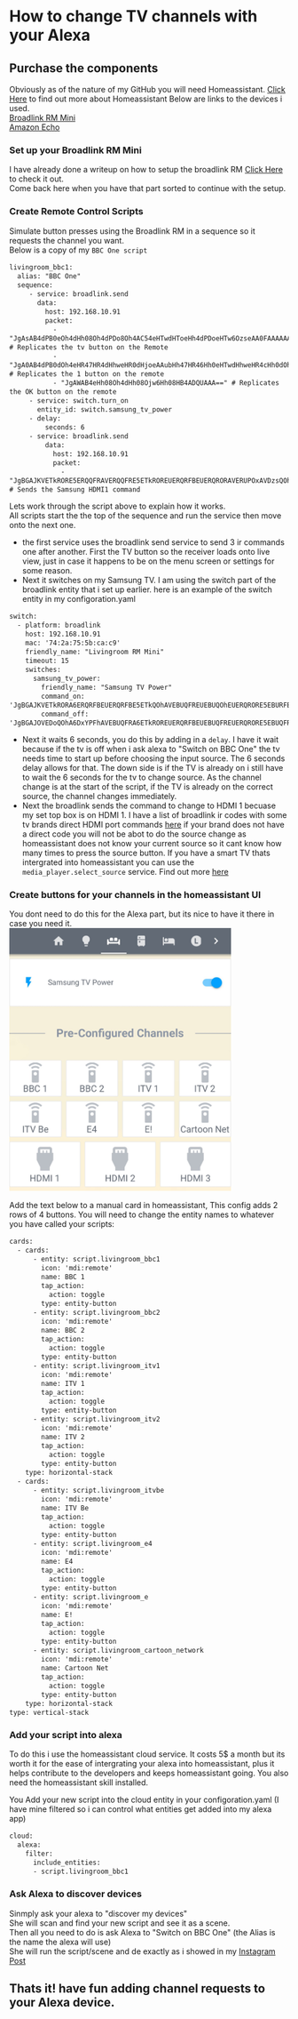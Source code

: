 # How to change TV channels with your Alexa

## Purchase the components
Obviously as of the nature of my GitHub you will need Homeassistant. [Click Here](https://www.home-assistant.io/) to find out more about Homeassistant
Below are links to the devices i used.  
[Broadlink RM Mini](https://www.banggood.com/Broadlink-Black-Bean-Smart-Home-Wifi-Remote-IR-Controller-Universal-Appliances-Smart-Control-p-1049494.html?p=VJ050124584579201809&custlinkid=605494&cur_warehouse=CN)  
[Amazon Echo](https://www.amazon.es/echo-dot-3-generacion-altavoz-inteligente-con-alexa-tela-de-color-antracita/dp/B07PHPXHQS/ref=sr_1_3?__mk_es_ES=%C3%85M%C3%85%C5%BD%C3%95%C3%91&keywords=echo&qid=1575247703&smid=A1AT7YVPFBWXBL&sr=8-3)  

### Set up your Broadlink RM Mini
I have already done a writeup on how to setup the broadlink RM  [Click Here](https://github.com/geekyclarkey/homeassistant/blob/master/howto_guides/broadlink_rm_mini3_and_homeassistant/README.md) to check it out.  
Come back here when you have that part sorted to continue with the setup.  

### Create Remote Control Scripts
Simulate button presses using the Broadlink RM in a sequence so it requests the channel you want.  
Below is a copy of my `BBC One script`
```
livingroom_bbc1:
  alias: "BBC One"
  sequence:
     - service: broadlink.send
       data:
         host: 192.168.10.91
         packet:
           - "JgAsAB4dPB0eOh4dHh08Oh4dPDo8Oh4AC54eHTwdHToeHh4dPDoeHTw6OzseAA0FAAAAAAAAAAAAAAAA" # Replicates the tv button on the Remote
           - "JgA0AB4dPB0dOh4eHR47HR4dHhweHR0dHjoeAAubHh47HR46Hh0eHTwdHhweHR4cHh0dOh4ADQUAAAAA" # Replicates the 1 button on the remote
           - "JgAWAB4eHh08Oh4dHh08Ojw6Hh08HB4ADQUAAA==" # Replicates the OK button on the remote
     - service: switch.turn_on
       entity_id: switch.samsung_tv_power
     - delay:
         seconds: 6
     - service: broadlink.send
         data:
           host: 192.168.10.91
           packet:
             - "JgBGAJKVETkRORE5ERQQFRAVERQQFRE5ETkROREUERQRFBEUERQRORAVERUPOxAVDzsQOhA6EBUQOhA6EBUQOhAVEBUPFhAADQUAAA==" # Sends the Samsung HDMI1 command
```

Lets work through the script above to explain how it works.  
All scripts start the the top of the sequence and run the service then move onto the next one.  
* the first service uses the broadlink send service to send 3 ir commands one after another.  First the TV button so the receiver loads onto live view, just in case it happens to be on the menu screen or settings for some reason.  
* Next it switches on my Samsung TV. I am using the switch part of the broadlink entity that i set up earlier. here is an example of the switch entity in my configoration.yaml
```
switch:
  - platform: broadlink
    host: 192.168.10.91
    mac: '74:2a:75:5b:ca:c9'
    friendly_name: "Livingroom RM Mini"
    timeout: 15
    switches:
      samsung_tv_power:
        friendly_name: "Samsung TV Power"
        command_on: 'JgBGAJKVETkRORA6ERQRFBEUERQRFBE5ETkQOhAVEBUQFREUEBUQOhEUERQRORE5EBURFBA6EBUQOhE5EBUQFRA6EDoRFBEADQUAAA=='
        command_off: 'JgBGAJOVEDoQOhA6DxYPFhAVEBUQFRA6ETkROREUERQRFBEUEBUQFREUERQRORE5EBUQFRE5ETkRORE5ERUQFRA6DzsPFhAADQUAAA=='

```
* Next it waits 6 seconds, you do this by adding in a `delay`. I have it wait because if the tv is off when i ask alexa to "Switch on BBC One" the tv needs time to start up before choosing the input source. The 6 seconds delay allows for that. The down side is if the TV is already on i still have to wait the 6 seconds for the tv to change source. As the channel change is at the start of the script, if the TV is already on the correct source, the channel changes immediately.  
* Next the broadlink sends the command to change to HDMI 1 becuase my set top box is on HDMI 1. I have a list of broadlink ir codes with some tv brands direct HDMI port commands [here](https://github.com/geekyclarkey/homeassistant/blob/master/howto_guides/broadlink_rm_mini3_and_homeassistant/Broadlink_IR_Codes.md) if your brand does not have a direct code you will not be abot to do the source change as homeassistant does not know your current source so it cant know how many times to press the source button. If you have a smart TV thats intergrated into homeassistant you can use the `media_player.select_source` service. Find out more [here](https://www.home-assistant.io/integrations/media_player/)  

### Create buttons for your channels in the homeassistant UI  
You dont need to do this for the Alexa part, but its nice to have it there in case you need it.  
<img src="https://github.com/geekyclarkey/homeassistant/blob/master/howto_guides/changing_tv_channels_with_alexa/images/channel_buttons.jpeg" width="400px">  

Add the text below to a manual card in homeassistant, This config adds 2 rows of 4 buttons. You will need to change the entity names to whatever you have called your scripts:  
```
cards:
  - cards:
      - entity: script.livingroom_bbc1
        icon: 'mdi:remote'
        name: BBC 1
        tap_action:
          action: toggle
        type: entity-button
      - entity: script.livingroom_bbc2
        icon: 'mdi:remote'
        name: BBC 2
        tap_action:
          action: toggle
        type: entity-button
      - entity: script.livingroom_itv1
        icon: 'mdi:remote'
        name: ITV 1
        tap_action:
          action: toggle
        type: entity-button
      - entity: script.livingroom_itv2
        icon: 'mdi:remote'
        name: ITV 2
        tap_action:
          action: toggle
        type: entity-button
    type: horizontal-stack
  - cards:
      - entity: script.livingroom_itvbe
        icon: 'mdi:remote'
        name: ITV Be
        tap_action:
          action: toggle
        type: entity-button
      - entity: script.livingroom_e4
        icon: 'mdi:remote'
        name: E4
        tap_action:
          action: toggle
        type: entity-button
      - entity: script.livingroom_e
        icon: 'mdi:remote'
        name: E!
        tap_action:
          action: toggle
        type: entity-button
      - entity: script.livingroom_cartoon_network
        icon: 'mdi:remote'
        name: Cartoon Net
        tap_action:
          action: toggle
        type: entity-button
    type: horizontal-stack
type: vertical-stack
```

### Add your script into alexa
To do this i use the homeassistant cloud service. It costs 5$ a month but its worth it for the ease of intergrating your alexa into homeassistant, plus it helps contribute to the developers and keeps homeassistant going. You also need the homeassistant skill installed.  

You Add your new script into the cloud entity in your configoration.yaml (I have mine filtered so i can control what entities get added into my alexa app)  
```
cloud:
  alexa:
    filter:
      include_entities:
      - script.livingroom_bbc1
```

### Ask Alexa to discover devices
Sinmply ask your alexa to "discover my devices"  
She will scan and find your new script and see it as a scene.  
Then all you need to do is ask Alexa to "Switch on BBC One" (the Alias is the name the alexa will use)  
She will run the script/scene and de exactly as i showed in my [Instagram Post](https://www.instagram.com/p/B5d27TIAnFZ/)  

## Thats it! have fun adding channel requests to your Alexa device.
